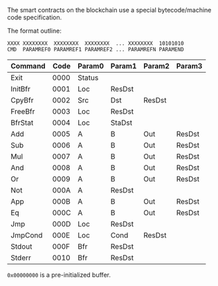 The smart contracts on the blockchain use a special bytecode/machine code specification.

The format outline:

```bytecode
XXXX XXXXXXXX  XXXXXXXX  XXXXXXXX  ... XXXXXXXX  10101010
CMD  PARAMREF0 PARAMREF1 PARAMREF2 ... PARAMREFN PARAMEND
```

| Command | Code | Param0 | Param1 | Param2 | Param3 |
|---------|------|--------|--------|--------|--------|
| Exit    | 0000 | Status |
| InitBfr | 0001 | Loc    | ResDst |
| CpyBfr  | 0002 | Src    | Dst    | ResDst |
| FreeBfr | 0003 | Loc    | ResDst |
| BfrStat | 0004 | Loc    | StaDst |
| Add     | 0005 | A      | B      | Out    | ResDst |
| Sub     | 0006 | A      | B      | Out    | ResDst |
| Mul     | 0007 | A      | B      | Out    | ResDst |
| And     | 0008 | A      | B      | Out    | ResDst |
| Or      | 0009 | A      | B      | Out    | ResDst |
| Not     | 000A | A      | ResDst |
| App     | 000B | A      | B      | Out    | ResDst |
| Eq      | 000C | A      | B      | Out    | ResDst |
| Jmp     | 000D | Loc    | ResDst |
| JmpCond | 000E | Loc    | Cond   | ResDst |
| Stdout  | 000F | Bfr    | ResDst |
| Stderr  | 0010 | Bfr    | ResDst |

`0x00000000` is a pre-initialized buffer.